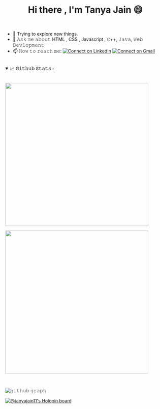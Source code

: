 <h1 align='center'>Hi there , I'm Tanya Jain 😄</h1><br>

- 🔭 Trying to explore new things.
- 💬 𝙰𝚜𝚔 𝚖𝚎 𝚊𝚋𝚘𝚞𝚝 HTML , CSS , Javascript , 𝙲++, 𝙹𝚊𝚟𝚊, 𝚆𝚎𝚋 𝙳𝚎𝚟𝚕𝚘𝚙𝚖𝚎𝚗𝚝
- 📫 𝙷𝚘𝚠 𝚝𝚘 𝚛𝚎𝚊𝚌𝚑 𝚖𝚎: <span>[![Connect on LinkedIn](https://img.shields.io/badge/--linkedin?label=LinkedIn&logo=LinkedIn&style=social)](https://www.linkedin.com/in/tanya-jain-dev/)   [![Connect on Gmail](https://img.shields.io/badge/--Gmail?label=Gmail&logo=Gmail&style=social)](mailto:jaintanya231@gmail.com)</span>

<br/>

<!--<p align="center"> <a href="https://github.com/ryo-ma/github-profile-trophy"><img src="https://github-profile-trophy.vercel.app/?username=TanyaJain11" alt="TanyaJain11" /></a> </p>-->

<!-- <p align="center">
  <a>
    <img align="center" src="https://github-readme-streak-stats.herokuapp.com/?user=TanyaJain11&theme=dark"/>
  </a>
</p> -->

<details open="">
<summary>
  <g-emoji class="g-emoji" alias="chart_with_upwards_trend" fallback-src="https://github.githubassets.com/images/icons/emoji/unicode/1f4c8.png">📈</g-emoji>
  <strong>𝙶𝚒𝚝𝚑𝚞𝚋 𝚂𝚝𝚊𝚝𝚜 : </strong>
</summary>
<br>

  <p >
  <img style="width: 450px; display: block;" src="https://github-readme-stats.vercel.app/api?username=TanyaJain11&show_icons=true&theme=gradient&count_private=false&bg_color=0,11998E,38EF7D&title_color=fff&text_color=fff&icon_color=79ff97" />
</p>
<p>
  <img style="width:450px; display: block;" src="https://github-readme-stats.vercel.app/api/top-langs/?username=TanyaJain11&langs_count=8&count_private=false&bg_color=0,11998E,38EF7D&title_color=fff&text_color=fff&icon_color=79ff97" />
</p>
<br/>

![𝚐𝚒𝚝𝚑𝚞𝚋 𝚐𝚛𝚊𝚙𝚑](https://activity-graph.herokuapp.com/graph?username=TanyaJain11&theme=react-dark&hide_border=true&area=true)
</details>




[![@tanyajain11's Holopin board](https://holopin.me/tanyajain11)](https://holopin.io/@tanyajain11)
